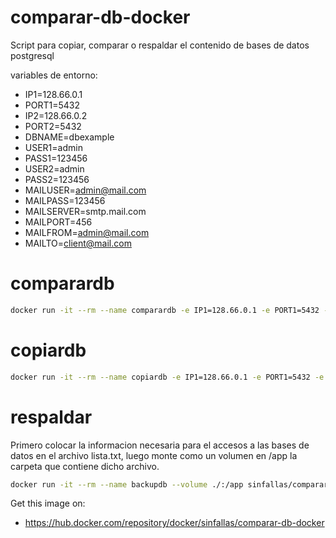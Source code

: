 # comparar-db-docker

Script para copiar, comparar o  respaldar el contenido de bases de datos postgresql


variables de entorno:

* IP1=128.66.0.1
* PORT1=5432
* IP2=128.66.0.2
* PORT2=5432
* DBNAME=dbexample
* USER1=admin
* PASS1=123456
* USER2=admin
* PASS2=123456
* MAILUSER=admin@mail.com
* MAILPASS=123456
* MAILSERVER=smtp.mail.com
* MAILPORT=456
* MAILFROM=admin@mail.com
* MAILTO=client@mail.com

# comparardb
```bash
docker run -it --rm --name comparardb -e IP1=128.66.0.1 -e PORT1=5432 -e IP2=128.66.0.2 -e PORT2=5432 -e DBNAME=dbexample -e USER1=admin -e PASS1=123456 -e USER2=admin -e PASS2=123456 sinfallas/comparar-db-docker:latest comparardb
```

# copiardb
```bash
docker run -it --rm --name copiardb -e IP1=128.66.0.1 -e PORT1=5432 -e IP2=128.66.0.2 -e PORT2=5432 -e DBNAME=dbexample -e USER1=admin -e PASS1=123456 -e USER2=admin -e PASS2=123456 sinfallas/comparar-db-docker:latest copiardb
```

# respaldar
Primero colocar la informacion necesaria para el accesos a las bases de datos en el archivo lista.txt, luego monte como un volumen en /app la carpeta que contiene dicho archivo.
```bash
docker run -it --rm --name backupdb --volume ./:/app sinfallas/comparar-db-docker:latest backupdb
```

Get this image on:
* https://hub.docker.com/repository/docker/sinfallas/comparar-db-docker
